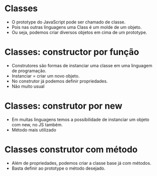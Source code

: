 # Classes

- O prototype do JavaScript pode ser chamado de classe.
- Pois nas outras linguagens uma Class é um molde de um objeto.
- Ou seja, podemos criar diversos objetos em cima de um prototype.

# Classes: constructor por função

- Construtores são formas de instanciar uma classe em uma linguagem de programação.
- Instanciar = criar um novo objeto.
- No construtor já podemos definir propriedades.
- Não muito usual

# Classes: construtor por new

- Em muitas linguagens temos a possibilidade de instanciar um objeto com new, no JS também.
- Método mais utilizado

# Classes construtor com método

- Além de propriedades, podemos criar a classe base já com métodos.
- Basta definir ao prototype o método desejado.